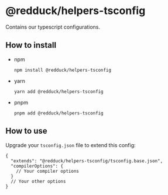 # @redduck/helpers-tsconfig

Contains our typescript configurations.

## How to install

- npm

  ```shell
  npm install @redduck/helpers-tsconfig
  ```

- yarn

  ```shell
  yarn add @redduck/helpers-tsconfig
  ```

- pnpm

  ```shell
  pnpm add @redduck/helpers-tsconfig
  ```

## How to use

Upgrade your `tsconfig.json` file to extend this config:

```json5
{
  "extends": "@redduck/helpers-tsconfig/tsconfig.base.json",
  "compilerOptions": {
    // Your compiler options
  }
  // Your other options
}
```
